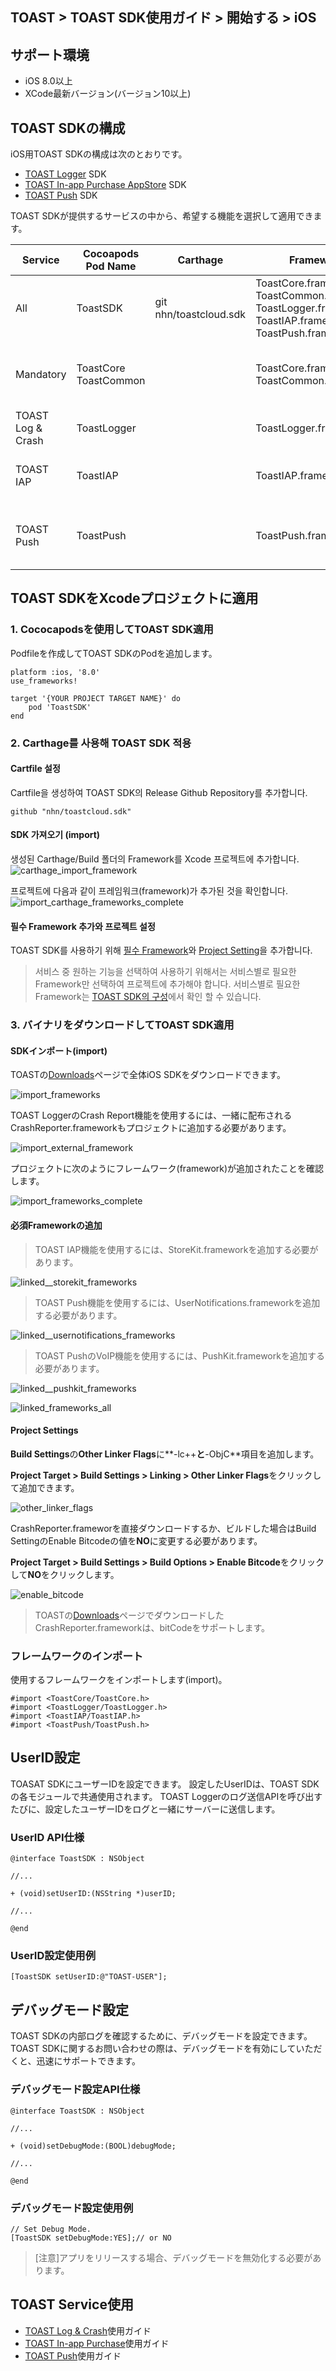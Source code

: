 ## TOAST > TOAST SDK使用ガイド > 開始する > iOS

## サポート環境

* iOS 8.0以上
* XCode最新バージョン(バージョン10以上)

## TOAST SDKの構成

iOS用TOAST SDKの構成は次のとおりです。

* [TOAST Logger](./log-collector-ios) SDK
* [TOAST In-app Purchase AppStore](./iap-ios) SDK
* [TOAST Push](./push-ios) SDK

TOAST SDKが提供するサービスの中から、希望する機能を選択して適用できます。

| Service | Cocoapods Pod Name | Carthage | Framework | Dependency | Build Settings |
| ------- | ------------------ | -------- | --------- | ---------- | -------------- |
| All | ToastSDK | git nhn/toastcloud.sdk<br> | ToastCore.framework<br>ToastCommon.framework<br>ToastLogger.framework<br>ToastIAP.framework<br>ToastPush.framework |  |  |
| Mandatory | ToastCore<br>ToastCommon |  | ToastCore.framework<br>ToastCommon.framework |  | OTHER\_LDFLAGS = (<br>"-ObjC",<br>"-lc++"<br>); |
| TOAST Log & Crash | ToastLogger |  | ToastLogger.framework | [External & Optional]<br>\* CrashReporter.framework (Toast) |  |
| TOAST IAP | ToastIAP |  | ToastIAP.framework | \* StoreKit.framework<br><br>[Optional]<br>\* libsqlite3.tdb |  |
| TOAST Push | ToastPush |  | ToastPush.framework | \* UserNotifications.framework<br><br>[Optional]<br>\* PushKit.framework |  |

## TOAST SDKをXcodeプロジェクトに適用

### 1. Cococapodsを使用してTOAST SDK適用

Podfileを作成してTOAST SDKのPodを追加します。

```podspec
platform :ios, '8.0'
use_frameworks!

target '{YOUR PROJECT TARGET NAME}' do
    pod 'ToastSDK'
end
```

### 2. Carthage를 사용해 TOAST SDK 적용
#### Cartfile 설정
Cartfile을 생성하여 TOAST SDK의 Release Github Repository를 추가합니다.
```
github "nhn/toastcloud.sdk"
```

#### SDK 가져오기 (import)
생성된 Carthage/Build 폴더의 Framework를 Xcode 프로젝트에 추가합니다. 
![carthage_import_framework](http://static.toastoven.net/toastcloud/sdk/ios/carthage_setting_01.png)

프로젝트에 다음과 같이 프레임워크(framework)가 추가된 것을 확인합니다.
![import_carthage_frameworks_complete](http://static.toastoven.net/toastcloud/sdk/ios/carthage_setting_02.png)

#### 필수 Framework 추가와 프로젝트 설정
TOAST SDK를 사용하기 위해 [필수 Framework](./getting-started-ios/#必須Frameworkの追加)와 [Project Setting](./getting-started-ios/#Project-Settings)을 추가합니다.

> 서비스 중 원하는 기능을 선택하여 사용하기 위해서는 서비스별로 필요한 Framework만 선택하여 프로젝트에 추가해야 합니다.
> 서비스별로 필요한 Framework는 [TOAST SDK의 구성](./getting-started-ios/#TOAST-SDK의-구성)에서 확인 할 수 있습니다. 

### 3. バイナリをダウンロードしてTOAST SDK適用

#### SDKインポート(import)

TOASTの[Downloads](../../../Download/#toast-sdk)ページで全体iOS SDKをダウンロードできます。

![import_frameworks](http://static.toastoven.net/toastcloud/sdk/ios/overview_import_frameworks_folder.png)

TOAST LoggerのCrash Report機能を使用するには、一緒に配布されるCrashReporter.frameworkもプロジェクトに追加する必要があります。

![import_external_framework](http://static.toastoven.net/toastcloud/sdk/ios/overview_import_external_folder.png)

プロジェクトに次のようにフレームワーク(framework)が追加されたことを確認します。

![import_frameworks_complete](http://static.toastoven.net/toastcloud/sdk/ios/overview_import_complete_folder.png)

#### 必須Frameworkの追加
> TOAST IAP機能を使用するには、StoreKit.frameworkを追加する必要があります。

![linked__storekit_frameworks](http://static.toastoven.net/toastcloud/sdk/ios/overview_link_frameworks_StoreKit.png)

> TOAST Push機能を使用するには、UserNotifications.frameworkを追加する必要があります。

![linked__usernotifications_frameworks](http://static.toastoven.net/toastcloud/sdk/ios/overview_link_frameworks_UserNotifications.png)

> TOAST PushのVoIP機能を使用するには、PushKit.frameworkを追加する必要があります。

![linked__pushkit_frameworks](http://static.toastoven.net/toastcloud/sdk/ios/overview_link_frameworks_PushKit.png)

![linked_frameworks_all](http://static.toastoven.net/toastcloud/sdk/ios/overview_link_frameworks_all.png)


#### Project Settings

**Build Settings**の**Other Linker Flags**に**-lc++**と**-ObjC**項目を追加します。

**Project Target > Build Settings > Linking > Other Linker Flags**をクリックして追加できます。

![other_linker_flags](http://static.toastoven.net/toastcloud/sdk/ios/overview_settings_flags.png)

CrashReporter.frameworを直接ダウンロードするか、ビルドした場合はBuild SettingのEnable Bitcodeの値を**NO**に変更する必要があります。

**Project Target > Build Settings > Build Options > Enable Bitcode**をクリックして**NO**をクリックします。

![enable_bitcode](http://static.toastoven.net/toastcloud/sdk/ios/overview_settings_bitcode.png)
> TOASTの[Downloads](../../../Download/#toast-sdk)ページでダウンロードしたCrashReporter.frameworkは、bitCodeをサポートします。

### フレームワークのインポート

使用するフレームワークをインポートします(import)。

```objc
#import <ToastCore/ToastCore.h>
#import <ToastLogger/ToastLogger.h>
#import <ToastIAP/ToastIAP.h>
#import <ToastPush/ToastPush.h>
```

## UserID設定

TOASAT SDKにユーザーIDを設定できます。
設定したUserIDは、TOAST SDKの各モジュールで共通使用されます。
TOAST Loggerのログ送信APIを呼び出すたびに、設定したユーザーIDをログと一緒にサーバーに送信します。

### UserID API仕様

```objc
@interface ToastSDK : NSObject

//...

+ (void)setUserID:(NSString *)userID;

//...

@end
```

### UserID設定使用例

```objc
[ToastSDK setUserID:@"TOAST-USER"];
```
## デバッグモード設定

TOAST SDKの内部ログを確認するために、デバッグモードを設定できます。
TOAST SDKに関するお問い合わせの際は、デバッグモードを有効にしていただくと、迅速にサポートできます。

### デバッグモード設定API仕様


```objc
@interface ToastSDK : NSObject

//...

+ (void)setDebugMode:(BOOL)debugMode;

//...

@end
```

### デバッグモード設定使用例

```objc
// Set Debug Mode.
[ToastSDK setDebugMode:YES];// or NO
```

> [注意]アプリをリリースする場合、デバッグモードを無効化する必要があります。

## TOAST Service使用

* [TOAST Log & Crash](./log-collector-ios)使用ガイド
* [TOAST In-app Purchase](./iap-ios)使用ガイド
* [TOAST Push](./push-ios)使用ガイド
